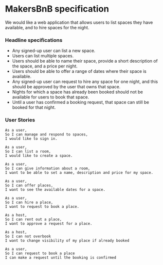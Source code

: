# MakersBnB specification

We would like a web application that allows users to list spaces they have available, and to hire spaces for the night.

### Headline specifications

- Any signed-up user can list a new space.
- Users can list multiple spaces.
- Users should be able to name their space, provide a short description of the space, and a price per night.
- Users should be able to offer a range of dates where their space is available.
- Any signed-up user can request to hire any space for one night, and this should be approved by the user that owns that space.
- Nights for which a space has already been booked should not be available for users to book that space.
- Until a user has confirmed a booking request, that space can still be booked for that night.

### User Stories

```
As a user,
So I can manage and respond to spaces,
I would like to sign in.
```

```
As a user,
So I can list a room,
I would like to create a space.
```

```
As a user,
So I can give information about a room,
I want to be able to set a name, description and price for my space.
```

```
As a user,
So I can offer places,
I want to see the available dates for a space.
```

```
As a user,
So I can hire a place,
I want to request to book a place.
```

```
As a host,
So I can rent out a place,
I want to approve a request for a place.
```

```
As a host,
So I can not overbook
I want to change visibility of my place if already booked
```

```
As a user,
So I can request to book a place
I can make a request until the booking is confirmed
```
